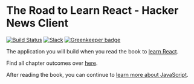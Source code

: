 # The Road to Learn React - Hacker News Client

[![Build Status](https://travis-ci.org/the-road-to-learn-react/hackernews-client.svg?branch=master)](https://travis-ci.org/the-road-to-learn-react/hackernews-client) [![Slack](https://slack-the-road-to-learn-react.wieruch.com/badge.svg)](https://slack-the-road-to-learn-react.wieruch.com/) [![Greenkeeper badge](https://badges.greenkeeper.io/the-road-to-learn-react/hackernews-client.svg)](https://greenkeeper.io/)

The application you will build when you read the book to [learn React](https://www.robinwieruch.de/the-road-to-learn-react/).

Find all chapter outcomes over [here](https://github.com/the-road-to-learn-react/hackernews-client).

After reading the book, you can continue to [learn more about JavaScript](https://roadtoreact.com).
